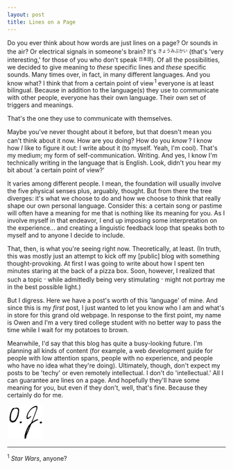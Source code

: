 ```yaml
---
layout: post
title: Lines on a Page
---
```


Do you ever think about how words are just lines on a page? Or sounds in the air? Or electrical signals in someone's brain? It's <sup><sub>きょうみぶかい</sub></sup> (that's 'very interesting,' for those of you who don't speak <sup><sub>日本語</sub></sup>). Of all the possibilities, we decided to give meaning to <em>these</em> specific lines and <em>these</em> specific sounds. Many times over, in fact, in many different languages. And you know what? I think that from a certain point of view<sup><sub><sup><sub> </sub></sup></sub>1</sup> everyone is at least bilingual. Because in addition to the language(s) they use to communicate with other people, everyone has their own language. Their own set of triggers and meanings.

That's the one they use to communicate with themselves.

Maybe you've never thought about it before, but that doesn't mean you can't think about it now. How are you doing? How do you <em>know</em><sup><sub> </sub></sup>? I know how <em>I</em> like to figure it out: I write about it (to myself. Yeah, I'm cool). That's my medium; my form of self-communication. Writing. And yes, I know I'm technically writing in the language that is English. Look, didn't you hear my bit about 'a certain point of view?'

It varies among different people. I mean, the foundation will usually involve the five physical senses plus, arguably, thought. But from there the tree diverges: it's what we choose to do and how we choose to think that really shape our own personal language. Consider this: a certain song or pastime will often have a meaning for me that is nothing like its meaning for you. As I involve myself in that endeavor, I end up imposing some interpretation on the experience&#46;&#46;&#46; and creating a linguistic feedback loop that speaks both to myself and to anyone I decide to include.

That, then, is what you're seeing right now. Theoretically, at least. (In truth, this was mostly just an attempt to kick off my [public] blog with something thought-provoking. At first I was going to write about how I spent ten minutes staring at the back of a pizza box. Soon, however, I realized that such a topic <sup><sub>&ndash;</sub></sup> while admittedly being very stimulating <sup><sub>&ndash;</sub></sup> might not portray me in the best possible light.)

But I digress. Here we have a post's worth of this 'language' of mine. And since this is my <em>first</em> post, I just wanted to let you know who I am and what's in store for this grand old webpage. In response to the first point, my name is Owen and I'm a very tired college student with no better way to pass the time while I wait for my potatoes to brown.

Meanwhile, I'd say that this blog has quite a busy-looking future. I'm planning all kinds of content (for example, a web development guide for people with low attention spans, people with no experience, and people who have no idea what they're doing). Ultimately, though, don't expect my posts to be 'techy' or even remotely intellectual. I don't do 'intellectual.' All I can guarantee are lines on a page. And hopefully they'll have some meaning for you, but even if they don't, well, that's fine. Because they certainly do for me.

![&nbsp;* this should be a signature *&nbsp;](/images/signature-small.jpg "Not my legal signature")

___
<sup>1</sup> <em>Star Wars</em>, anyone?
